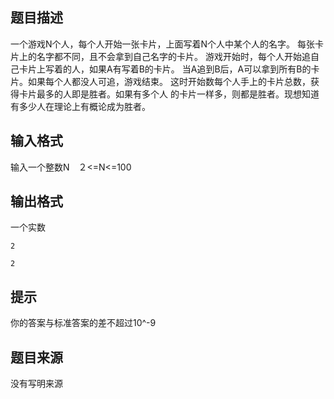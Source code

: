 


## 题目描述
一个游戏N个人，每个人开始一张卡片，上面写着N个人中某个人的名字。
每张卡片上的名字都不同，且不会拿到自己名字的卡片。
游戏开始时，每个人开始追自己卡片上写着的人，如果A有写着B的卡片。
当A追到B后，A可以拿到所有B的卡片。如果每个人都没人可追，游戏结束。
这时开始数每个人手上的卡片总数，获得卡片最多的人即是胜者。如果有多个人
的卡片一样多，则都是胜者。现想知道有多少人在理论上有概论成为胜者。
## 输入格式
输入一个整数N　２<=N<=100
## 输出格式
一个实数

```input1
2

```
```output1
2
```

## 提示
你的答案与标准答案的差不超过10^-9
## 题目来源
没有写明来源


